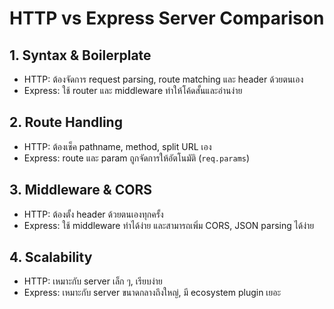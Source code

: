 # HTTP vs Express Server Comparison

## 1. Syntax & Boilerplate
- HTTP: ต้องจัดการ request parsing, route matching และ header ด้วยตนเอง
- Express: ใช้ router และ middleware ทำให้โค้ดสั้นและอ่านง่าย

## 2. Route Handling
- HTTP: ต้องเช็ค pathname, method, split URL เอง
- Express: route และ param ถูกจัดการให้อัตโนมัติ (`req.params`)

## 3. Middleware & CORS
- HTTP: ต้องตั้ง header ด้วยตนเองทุกครั้ง
- Express: ใช้ middleware ทำได้ง่าย และสามารถเพิ่ม CORS, JSON parsing ได้ง่าย

## 4. Scalability
- HTTP: เหมาะกับ server เล็ก ๆ, เรียบง่าย
- Express: เหมาะกับ server ขนาดกลางถึงใหญ่, มี ecosystem plugin เยอะ
